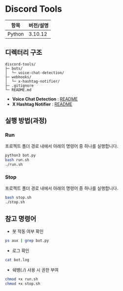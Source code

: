 # Discord Tools

| 항목 | 버전/설명 |
| --- | -------- |
| Python | 3.10.12 |

## 디렉터리 구조
```
discord-tools/
├─ bots/
│  └─ voice-chat-detection/
├─ webhooks/
│  └─ x-hashtag-notifier/
├─ .gitignore
└─ README.md
```

- **Voice Chat Detection** : [README](./bots/voice-chat-detection/README.md)
- **X Hashtag Notifier** : [README](./webhooks/x-hashtag-notifier/README.md)

## 실행 방법(과정)

### Run
프로젝트 폴더 경로 내에서 아래의 명령어 중 하나를 실행합니다.
```bash
python3 bot.py
bash run.sh
./run.sh
```

### Stop
프로젝트 폴더 경로 내에서 아래의 명령어 중 하나를 실행합니다.
```bash
bash stop.sh
./stop.sh
```

## 참고 명령어
- 봇 작동 여부 확인
```bash
ps aux | grep bot.py
```

- 로그 확인
```bash
cat bot.log
```

- 쉐뱅(./) 사용 시 권한 부여
```bash
chmod +x run.sh
chmod +x stop.sh
```